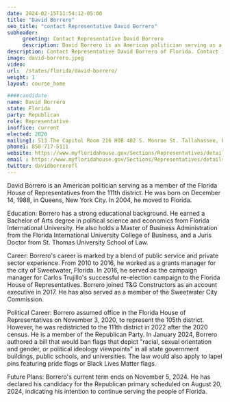 ```yaml
---
date: 2024-02-15T11:54:12-05:00
title: "David Borrero"
seo_title: "contact Representative David Borrero"
subheader:
     greeting: Contact Representative David Borrero
     description: David Borrero is an American politician serving as a member of the Florida House of Representatives from the 111th district. He was born on December 14, 1988, in Queens, New York City. In 2004, he moved to Florida.
description: Contact Representative David Borrero of Florida. Contact information for David Borrero includes email address, phone number, and mailing address.
image: david-borrero.jpeg
video:
url:  /states/florida/david-borrero/
weight: 1
layout: course_home

####candidate
name: David Borrero
state: Florida
party: Republican
role: Representative
inoffice: current
elected: 2020
mailing1: 513 The Capitol Room 216 HOB 402 S. Monroe St. Tallahassee, FL 32399-1300
phone1: 850-717-5111
website: https://www.myfloridahouse.gov/Sections/Representatives/details.aspx?MemberId=4794&LegislativeTermId=90/
email : https://www.myfloridahouse.gov/Sections/Representatives/details.aspx?MemberId=4794&LegislativeTermId=90/
twitter: davidborrerofl
---
```


David Borrero is an American politician serving as a member of the Florida House of Representatives from the 111th district. He was born on December 14, 1988, in Queens, New York City. In 2004, he moved to Florida.

Education:
Borrero has a strong educational background. He earned a Bachelor of Arts degree in political science and economics from Florida International University. He also holds a Master of Business Administration from the Florida International University College of Business, and a Juris Doctor from St. Thomas University School of Law.

Career:
Borrero's career is marked by a blend of public service and private sector experience. From 2010 to 2016, he worked as a grants manager for the city of Sweetwater, Florida. In 2016, he served as the campaign manager for Carlos Trujillo's successful re-election campaign to the Florida House of Representatives. Borrero joined T&G Constructors as an account executive in 2017. He has also served as a member of the Sweetwater City Commission.

Political Career:
Borrero assumed office in the Florida House of Representatives on November 3, 2020, to represent the 105th district. However, he was redistricted to the 111th district in 2022 after the 2020 census. He is a member of the Republican Party. In January 2024, Borrero authored a bill that would ban flags that depict "racial, sexual orientation and gender, or political ideology viewpoints" in all state government buildings, public schools, and universities. The law would also apply to lapel pins featuring pride flags or Black Lives Matter flags.

Future Plans:
Borrero's current term ends on November 5, 2024. He has declared his candidacy for the Republican primary scheduled on August 20, 2024, indicating his intention to continue serving the people of Florida.
